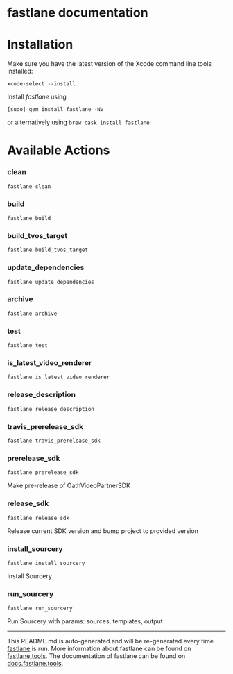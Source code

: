 fastlane documentation
================
# Installation

Make sure you have the latest version of the Xcode command line tools installed:

```
xcode-select --install
```

Install _fastlane_ using
```
[sudo] gem install fastlane -NV
```
or alternatively using `brew cask install fastlane`

# Available Actions
### clean
```
fastlane clean
```

### build
```
fastlane build
```

### build_tvos_target
```
fastlane build_tvos_target
```

### update_dependencies
```
fastlane update_dependencies
```

### archive
```
fastlane archive
```

### test
```
fastlane test
```

### is_latest_video_renderer
```
fastlane is_latest_video_renderer
```

### release_description
```
fastlane release_description
```

### travis_prerelease_sdk
```
fastlane travis_prerelease_sdk
```

### prerelease_sdk
```
fastlane prerelease_sdk
```
Make pre-release of OathVideoPartnerSDK
### release_sdk
```
fastlane release_sdk
```
Release current SDK version and bump project to provided version
### install_sourcery
```
fastlane install_sourcery
```
Install Sourcery
### run_sourcery
```
fastlane run_sourcery
```
Run Sourcery with params: sources, templates, output

----

This README.md is auto-generated and will be re-generated every time [fastlane](https://fastlane.tools) is run.
More information about fastlane can be found on [fastlane.tools](https://fastlane.tools).
The documentation of fastlane can be found on [docs.fastlane.tools](https://docs.fastlane.tools).
